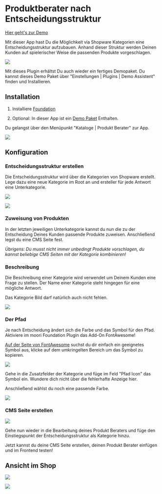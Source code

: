 # Produktberater nach Entscheidungsstruktur

[Hier geht's zur Demo](https://demo.moori.net/Produkt-Berater-Demo/)

Mit dieser App hast Du die Möglichkeit via Shopware Kategorien eine Entscheidungsstruktur
aufzubauen. Anhand dieser Struktur werden Deinen Kunden auf spielerischer Weise die
passenden Produkte vorgeschlagen.

![](images/storefront-01.jpg)

Mit dieses Plugin erhältst Du auch wieder ein fertiges Demopaket.
Du kannst dieses Demo Paket über "Einstellungen | Plugins | Demo Assistent" finden
und Installieren.

## Installation

1.  Installiere
    [Foundation](../MoorlFoundation/index.md)

2.  Optional: In dieser App ist ein
    [Demo Paket](../MoorlFoundation/demo-assistant.md)
    Enthalten.

Du gelangst über den Menüpunkt "Kataloge | Produkt Berater" zur App.

![](images/admin-01.jpg)

## Konfiguration

### Entscheidungsstruktur erstellen

Die Entscheidungsstruktur wird über die Kategorien von Shopware erstellt.
Lege dazu eine neue Kategorie im Root an und ersteller für jede Antwort eine
Unterkategorie.

![](images/admin-02.jpg)

![](images/admin-03.jpg)

### Zuweisung von Produkten

In der letzten jeweiligen Unterkategorie kannst du nun die zu der Entscheidung 
Deines Kunden passende Produkte zuweisen. Anschließend legst du eine CMS Seite
fest.

_Übrigens: Du musst nicht immer unbedingt Produkte vorschlagen, du kannst beliebige
CMS Seiten mit der Kategorie kombinieren!_

### Beschreibung

Die Beschreibung einer Kategorie wird verwendet um Deinem Kunden eine Frage zu
stellen. Der Name einer Kategorie steht hingegen für eine mögliche Antwort.

Das Kategorie Bild darf natürlich auch nicht fehlen.

![](images/admin-04.jpg)

### Der Pfad

Je nach Entscheidung ändert sich die Farbe und das Symbol für den Pfad. Aktiviere im
moori Foundation Plugin das Add-On FontAwesome!

[Auf der Seite von FontAwesome](https://fontawesome.com/v5.15/icons/water?style=solid)
suchst du dir einfach ein geeignetes Symbol aus, klicke auf dem umkringelten Bereich
um das Symbol zu kopieren.

![](images/admin-06.jpg)

Gehe in die Zusatzfelder der Kategorie und füge im Feld "Pfad Icon" das Symbol ein.
Wundere dich nicht über die fehlerhafte Anzeige hier.

Anschließend wählst du noch eine passende Farbe.

![](images/admin-05.jpg)

### CMS Seite erstellen

![](images/admin-07.jpg)

Gehe nun wieder in die Bearbeitung deines Produkt Beraters und füge den Einstiegspunkt der
Entscheidungsstruktur als Kategorie hinzu.

Jetzt kannst du deine CMS Seite erstellen, deinen Produkt Berater einfügen und im Frontend testen!

## Ansicht im Shop

![](images/storefront-02.jpg)

![](images/storefront-03.jpg)